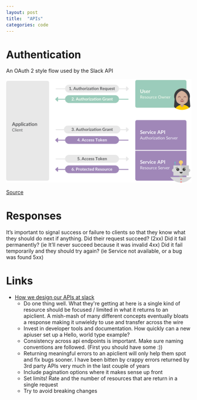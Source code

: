 ```yaml
---
layout: post
title:  "APIs"
categories: code
---
```


# Authentication

An OAuth 2 style flow used by the Slack API

![Oauth 2 flow](/assets/images/slack_oauth_flow_diagram.png)

[Source](https://api.slack.com/authentication/oauth-v2)

# Responses

It’s important to signal success or failure to clients so that they know what they should do next if anything. Did their request succeed? (2xx) Did it fail permanently? (ie It’ll never succeed because it was invalid 4xx) Did it fail temporarily and they should try again? (ie Service not available, or a bug was found 5xx)

# Links

* [How we design our APIs at slack](https://slack.engineering/how-we-design-our-apis-at-slack/)
    * Do one thing well. What they're getting at here is a single kind of resource should be focused / limited in what it returns to an apiclient. A mish-mash of many different concepts eventually bloats a response making it unwieldy to use and transfer across the wire
    * Invest in developer tools and documentation. How quickly can a new apiuser set up a Hello, world type example?
    * Consistency across api endpoints is important. Make sure naming conventions are followed. (First you should have some :))
    * Returning meaningful errors to an apiclient will only help them spot and fix bugs sooner. I have been bitten by crappy errors returned by 3rd party APIs very much in the last couple of years
    * Include pagination options where it makes sense up front
    * Set limits! Rate and the number of resources that are return in a single request
    * Try to avoid breaking changes
